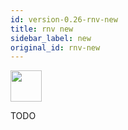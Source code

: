 ```yaml
---
id: version-0.26-rnv-new
title: rnv new
sidebar_label: new
original_id: rnv-new
---
```


<img src="https://renative.org/img/ic_cli.png" width=50 height=50 />

TODO
